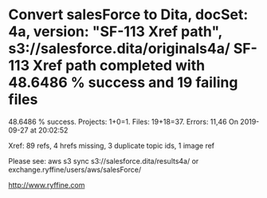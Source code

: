 # Convert salesForce to Dita, docSet: 4a, version: "SF-113 Xref path", s3://salesforce.dita/originals4a/ SF-113 Xref path completed with 48.6486 % success and 19 failing files

48.6486 % success. Projects: 1+0=1.  Files: 19+18=37. Errors: 11,46  On 2019-09-27 at 20:02:52

Xref: 89 refs, 4 hrefs missing, 3 duplicate topic ids, 1 image ref

Please see: aws s3 sync s3://salesforce.dita/results4a/ or exchange.ryffine/users/aws/salesForce/

http://www.ryffine.com
